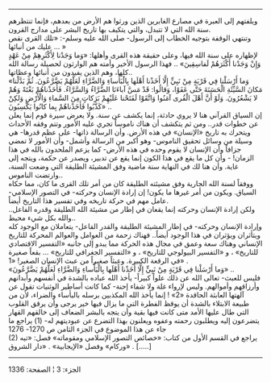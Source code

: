 ------------------------------------------------------------------------

ويلفتهم إلى العبرة في مصارع الغابرين الذين ورثوا هم الأرض من بعدهم،
فإنما تنتظرهم سنة الله التي لا تتبدل، والتي يتكيف بها تاريخ البشر على
مدارج القرون.  
وتنتهي الوقفة بتوجيه الخطاب إلى الرسول- صلى الله عليه وسلم-: «تلك القرى
نقص عليك من أنبائها ... »  
لإظهاره على سنة الله فيها، وعلى حقيقة هذه القرى وأهلها: «وَما وَجَدْنا
لِأَكْثَرِهِمْ مِنْ عَهْدٍ وَإِنْ وَجَدْنا أَكْثَرَهُمْ لَفاسِقِينَ» .. فهذا الرسول الأخير وأمته هم
الوارثون لحصيلة رسالة الله كلها، وهم الذين يفيدون من أنبائها وعظاتها..  
«وَما أَرْسَلْنا فِي قَرْيَةٍ مِنْ نَبِيٍّ إِلَّا أَخَذْنا أَهْلَها بِالْبَأْساءِ وَالضَّرَّاءِ لَعَلَّهُمْ
يَضَّرَّعُونَ. ثُمَّ بَدَّلْنا مَكانَ السَّيِّئَةِ الْحَسَنَةَ حَتَّى عَفَوْا، وَقالُوا: قَدْ مَسَّ آباءَنَا
الضَّرَّاءُ وَالسَّرَّاءُ. فَأَخَذْناهُمْ بَغْتَةً وَهُمْ لا يَشْعُرُونَ. وَلَوْ أَنَّ أَهْلَ الْقُرى آمَنُوا
وَاتَّقَوْا لَفَتَحْنا عَلَيْهِمْ بَرَكاتٍ مِنَ السَّماءِ وَالْأَرْضِ وَلكِنْ كَذَّبُوا فَأَخَذْناهُمْ بِما كانُوا
يَكْسِبُونَ» ..  
إن السياق القرآني هنا لا يروي حادثة، إنما يكشف عن سنة. ولا يعرض سيرة قوم
إنما يعلن عن خطوات قدر.. ومن ثم يتكشف أن هناك ناموساً تجري عليه الأمور
وتتم وفقه الأحداث ويتحرك به تاريخ «الإنسان» في هذه الأرض. وأن الرسالة
ذاتها- على عظم قدرها- هي وسيلة من وسائل تحقيق الناموس- وهو أكبر من
الرسالة وأشمل- وأن الأمور لا تمضي جزافاً وأن الإنسان لا يقوم وحده في هذه
الأرض- كما يزعم الملحدون بالله في هذا الزمان! - وأن كل ما يقع في هذا
الكون إنما يقع عن تدبير، ويصدر عن حكمة، ويتجه إلى غاية. وأن هنا لك في
النهاية سنة ماضية وفق المشيئة الطليقة التي وضعت السنة، وارتضت
الناموس..  
ووفقاً لسنة الله الجارية وفق مشيئته الطليقة كان من أمر تلك القرى ما كان،
مما حكاه السياق. ويكون من أمر غيرها ما يكون! إن إرادة الإنسان وحركته- في
التصور الإسلامي- عامل مهم في حركة تاريخه وفي تفسير هذا التاريخ أيضاً.  
ولكن إرادة الإنسان وحركته إنما يقعان في إطار من مشيئة الله الطليقة وقدره
الفاعل.. والله بكل شيء محيط..  
وإرادة الإنسان وحركته- في إطار المشيئة الطليقة والقدر الفاعل- يتعاملان
مع الوجود كله ويتأثران ويؤثران في هذا الوجود أيضاً.. فهناك زحمة من
العوامل والعوالم المحركة للتاريخ الإنساني وهناك سعة وعمق في مجال هذه
الحركة مما يبدو إلى جانبه «التفسير الاقتصادي للتاريخ» ، و «التفسير
البيولوجي للتاريخ» ، و «التفسير الجغرافي للتاريخ» ... بقعاً صغيرة في
الرقعة الكبيرة. وعبثاً صغيراً من عبث الإنسان الصغير! «1» .  
«وَما أَرْسَلْنا فِي قَرْيَةٍ مِنْ نَبِيٍّ إِلَّا أَخَذْنا أَهْلَها بِالْبَأْساءِ وَالضَّرَّاءِ لَعَلَّهُمْ
يَضَّرَّعُونَ» ..  
فليس للعبث- تعالى الله عن ذلك علواً كبيراً- يأخذ الله عباده بالشدة في
أنفسهم وأبدانهم وأرزاقهم وأموالهم. وليس لإرواء غلة ولا شفاء إحنة- كما
كانت أساطير الوثنيات تقول عن آلهتها العابثة الحاقدة «2» ! إنما يأخذ الله
المكذبين برسله بالبأساء والضراء، لأن من طبيعة الابتلاء بالشدة أن يوقظ
الفطرة التي ما يزال فيها خير يرجى وأن يرقق القلوب التي طال عليها الأمد
متى كانت فيها بقية وأن يتجه بالبشر الضعاف إلى خالقهم القهار يتضرعون إليه
ويطلبون رحمته وعفوه ويعلنون بهذا التضرع عن عبوديتهم له- (1) يراجع ما جاء
عن هذا الموضوع في الجزء الثامن ص 1270- 1276  
(2) يراجع في القسم الأول من كتاب: «خصائص التصور الإسلامي ومقوماته» فصل:
«تيه وركام» وفصل «الإيجابية» . «دار الشروق» . \[.....\]

------------------------------------------------------------------------

الجزء: 3 ¦ الصفحة: 1336
